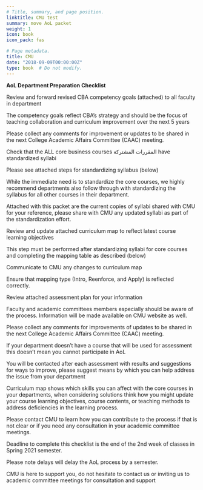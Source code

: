 ```yaml
---
# Title, summary, and page position.
linktitle: CMU test
summary: move AoL packet 
weight: 1
icon: book
icon_pack: fas

# Page metadata.
title: CMU
date: "2018-09-09T00:00:00Z"
type: book  # Do not modify.
---
```


**AoL Department Preparation Checklist**

Review and forward revised CBA competency goals (attached) to all faculty in department  

The competency goals reflect CBA’s strategy and should be the focus of teaching collaboration and curriculum improvement over the next 5 years 

Please collect any comments for improvement or updates to be shared in the next College Academic Affairs Committee (CAAC) meeting. 

Check that the ALL core business courses المقررات المشتركة have standardized syllabi 

Please see attached steps for standardizing syllabus (below) 

While the immediate need is to standardize the core courses, we highly recommend departments also follow through with standardizing the syllabus for all other courses in their department. 

Attached with this packet are the current copies of syllabi shared with CMU for your reference, please share with CMU any updated syllabi as part of the standardization effort. 

Review and update attached curriculum map to reflect latest course learning objectives 

This step must be performed after standardizing syllabi for core courses and completing the mapping table as described (below) 

Communicate to CMU any changes to curriculum map 

Ensure that mapping type (Intro, Reenforce, and Apply) is reflected correctly. 

Review attached assessment plan for your information 

Faculty and academic committees members especially should be aware of the process. Information will be made available on CMU website as well. 

Please collect any comments for improvements of updates to be shared in the next College Academic Affairs Committee (CAAC) meeting. 

If your department doesn’t have a course that will be used for assessment this doesn’t mean you cannot participate in AoL 

You will be contacted after each assessment with results and suggestions for ways to improve, please suggest means by which you can help address the issue from your department 

Curriculum map shows which skills you can affect with the core courses in your departments, when considering solutions think how you might update your course learning objectives, course contents, or teaching methods to address deficiencies in the learning process. 

Please contact CMU to learn how you can contribute to the process if that is not clear or if you need any consultation in your academic committee meetings. 

Deadline to complete this checklist is the end of the 2nd week of classes in Spring 2021 semester.  

Please note delays will delay the AoL process by a semester. 

CMU is here to support you, do not hesitate to contact us or inviting us to academic committee meetings for consultation and support
